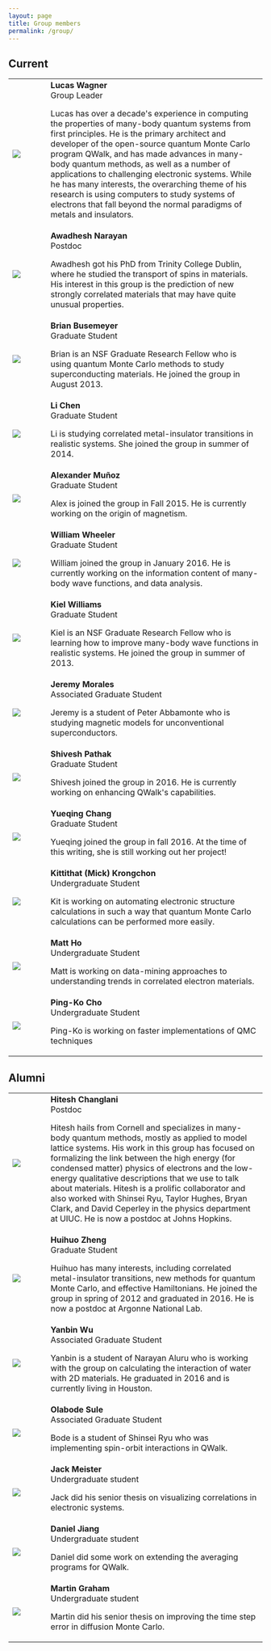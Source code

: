 ```yaml
---
layout: page
title: Group members
permalink: /group/
---
```


## Current

<table cellpadding="5" border="0" style="width:100%">
<tbody>

 <tr> <td width="15%"> <img src="../assets/lucas.png"> </td>
<td> <span id="bioname"> <b> Lucas Wagner </b> </span>  <br>
Group Leader
<p> Lucas has over a decade's experience in computing the properties of many-body quantum systems from first principles. He is the primary architect and developer of the open-source quantum Monte Carlo program QWalk, and has made advances in many-body quantum methods, as well as a number of applications to challenging electronic systems. While he has many interests, the overarching theme of his research is using computers to study systems of electrons that fall beyond the normal paradigms of metals and insulators. </p>
</td>
</tr>
 <tr> <td width="15%"> <img src="../assets/awadhesh-narayan_170.jpg"> </td>
<td> <span id="bioname"> <b> Awadhesh Narayan </b> </span>  <br>
Postdoc
<p> Awadhesh got his PhD from Trinity College Dublin, where he studied the transport of spins in materials. His interest in this group is the prediction of new strongly correlated materials that may have quite unusual properties.
  </p>
</td>
</tr>
 <tr> <td width="15%"> <img src="../assets/brian.png"> </td>
<td> <span id="bioname"> <b> Brian Busemeyer </b> </span>  <br>
Graduate Student
<p> Brian is an NSF Graduate Research Fellow who is using quantum Monte Carlo methods to study superconducting materials. He joined the group in August 2013.
  </p>
</td>
</tr>
 <tr> <td width="15%"> <img src="../assets/li.png"> </td>
<td> <span id="bioname"> <b> Li Chen </b> </span>  <br>
Graduate Student
<p> Li is studying correlated metal-insulator transitions in realistic systems. She joined the group in summer of 2014.
  </p>
</td>
</tr>
 <tr> <td width="15%"> <img src="../assets/Munoz.jpg"> </td>
<td> <span id="bioname"> <b> Alexander Mu&ntilde;oz </b> </span>  <br>
Graduate Student
<p> Alex is joined the group in Fall 2015. He is currently working on the origin of magnetism. </p>
</td>
</tr>
 <tr> <td width="15%"> <img src="../assets/will_wheeler.jpg"> </td>
<td> <span id="bioname"> <b> William Wheeler </b> </span>  <br>
Graduate Student
<p> William joined the group in January 2016. He is currently working on the information content of many-body wave functions, and data analysis. </p>
</td>
</tr>
 <tr> <td width="15%"> <img src="../assets/kiel.png"> </td>
<td> <span id="bioname"> <b> Kiel Williams </b> </span>  <br>
Graduate Student
<p> Kiel is an NSF Graduate Research Fellow who is learning how to improve many-body wave functions in realistic systems. He joined the group in summer of 2013.
  </p>
</td>
</tr>
 <tr> <td width="15%"> <img src="../assets/profile-placeholder.gif"> </td>
<td> <span id="bioname"> <b> Jeremy Morales </b> </span>  <br>
Associated Graduate Student
<p> Jeremy is a student of Peter Abbamonte who is studying magnetic models for unconventional superconductors.
  </p>
</td>
</tr>
 <tr> <td width="15%"> <img src="../assets/profile-placeholder.gif"> </td>
<td> <span id="bioname"> <b> Shivesh Pathak </b> </span>  <br>
Graduate Student
<p> Shivesh joined the group in 2016. He is currently working on enhancing QWalk's capabilities.
  </p>
</td>
</tr>
 <tr> <td width="15%"> <img src="../assets/profile-placeholder.gif"> </td>
<td> <span id="bioname"> <b> Yueqing Chang </b> </span>  <br>
Graduate Student
<p> Yueqing joined the group in fall 2016. At the time of this writing, she is still working out her project!
  </p>
</td>
</tr>
 <tr> <td width="15%"> <img src="../assets/profile-placeholder.gif"> </td>
<td> <span id="bioname"> <b> Kittithat (Mick) Krongchon </b> </span>  <br>
Undergraduate Student
<p> Kit is working on automating electronic structure calculations in such a way that quantum Monte Carlo calculations can be performed more easily.
  </p>
</td>
</tr>
 <tr> <td width="15%"> <img src="../assets/profile-placeholder.gif"> </td>
<td> <span id="bioname"> <b> Matt Ho </b> </span>  <br>
Undergraduate Student
<p> Matt is working on data-mining approaches to understanding trends in correlated electron materials.  </p>
</td>
</tr>
 <tr> <td width="15%"> <img src="../assets/profile-placeholder.gif"> </td>
<td> <span id="bioname"> <b> Ping-Ko Cho </b> </span>  <br>
Undergraduate Student
<p> Ping-Ko is working on faster implementations of QMC techniques </p>
</td>
</tr>

</tbody>
</table>

## Alumni

<table cellpadding="5" border="0" style="width:100%">
<tbody>

 <tr> <td width="15%"> <img src="../assets/hitesh.png"> </td>
<td> <span id="bioname"> <b> Hitesh Changlani </b> </span>  <br>
Postdoc
<p> Hitesh hails from Cornell and specializes in many-body quantum methods, mostly as applied to model lattice systems. His work in this group has focused on formalizing the link between the high energy (for condensed matter) physics of electrons and the low-energy qualitative descriptions that we use to talk about materials. Hitesh is a prolific collaborator and also worked with Shinsei Ryu, Taylor Hughes, Bryan Clark, and David Ceperley in the physics department at UIUC. He is now a postdoc at Johns Hopkins.
  </p>
</td>
</tr>
 <tr> <td width="15%"> <img src="../assets/huihuo.png"> </td>
<td> <span id="bioname"> <b> Huihuo Zheng </b> </span>  <br>
Graduate Student
<p> Huihuo has many interests, including correlated metal-insulator transitions, new methods for quantum Monte Carlo, and effective Hamiltonians. He joined the group in spring of 2012 and graduated in 2016. He is now a postdoc at Argonne National Lab.
  </p>
</td>
</tr>
 <tr> <td width="15%"> <img src="../assets/yanbin.png"> </td>
<td> <span id="bioname"> <b> Yanbin Wu </b> </span>  <br>
Associated Graduate Student
<p> Yanbin is a student of Narayan Aluru who is working with the group on calculating the interaction of water with 2D materials. He graduated in 2016 and is currently living in Houston.
  </p>
</td>
</tr>
 <tr> <td width="15%"> <img src="../assets/profile-placeholder.gif"> </td>
<td> <span id="bioname"> <b> Olabode Sule </b> </span>  <br>
Associated Graduate Student
<p> Bode is a student of Shinsei Ryu who was implementing spin-orbit interactions in QWalk.
  </p>
</td>
</tr>
 <tr> <td width="15%"> <img src="../assets/profile-placeholder.gif"> </td>
<td> <span id="bioname"> <b> Jack Meister </b> </span>  <br>
Undergraduate student
<p> Jack did his senior thesis on visualizing correlations in electronic systems.
  </p>
</td>
</tr>
 <tr> <td width="15%"> <img src="../assets/profile-placeholder.gif"> </td>
<td> <span id="bioname"> <b> Daniel Jiang </b> </span>  <br>
Undergraduate student
<p> Daniel did some work on extending the averaging programs for QWalk.
  </p>
</td>
</tr>
 <tr> <td width="15%"> <img src="../assets/profile-placeholder.gif"> </td>
<td> <span id="bioname"> <b> Martin Graham </b> </span>  <br>
Undergraduate student
<p> Martin did his senior thesis on improving the time step error in diffusion Monte Carlo.
  </p>
</td>
</tr>

</tbody>
</table>


